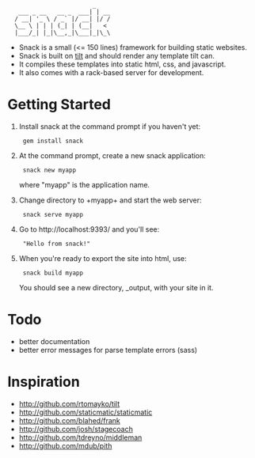                             _
       ___ _ __   __ _  ___| | __
      / __| '_ \ / _` |/ __| |/ /
      \__ \ | | | (_| | (__|   <
      |___/_| |_|\__,_|\___|_|\_\
      

 - Snack is a small (<= 150 lines) framework for building static websites.
 - Snack is built on [tilt](http://github.com/rtomayko/tilt) and should render any template tilt can.
 - It compiles these templates into static html, css, and javascript.
 - It also comes with a rack-based server for development.

Getting Started
=================
1. Install snack at the command prompt if you haven't yet:

        gem install snack

2. At the command prompt, create a new snack application:

        snack new myapp

   where "myapp" is the application name.

3. Change directory to +myapp+ and start the web server:

        snack serve myapp

4. Go to http://localhost:9393/ and you'll see:

        "Hello from snack!"

5. When you're ready to export the site into html, use:

        snack build myapp

   You should see a new directory, _output, with your site in it.


Todo
================
- better documentation
- better error messages for parse template errors (sass)

Inspiration
=============================================
 - http://github.com/rtomayko/tilt
 - http://github.com/staticmatic/staticmatic
 - http://github.com/blahed/frank
 - http://github.com/josh/stagecoach
 - http://github.com/tdreyno/middleman
 - http://github.com/mdub/pith
